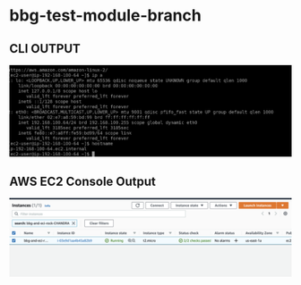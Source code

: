# bbg-test-module-branch

## CLI OUTPUT
![](https://github.com/vvemu-eci/bbg-test/raw/modules/ip-output-module.png)


## AWS EC2 Console Output
![](https://github.com/vvemu-eci/bbg-test/raw/modules/aws-output-module.png)
